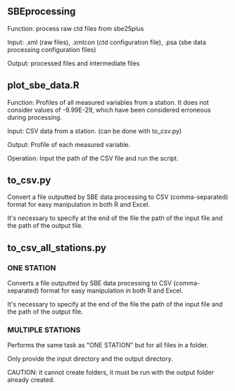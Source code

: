 ## **SBEprocessing** 

Function: process raw ctd files from sbe25plus

Input: .xml (raw files), .xmlcon (ctd configuration file), .psa (sbe data processing configuration files)

Output: processed files and intermediate files

## **plot_sbe_data.R** 

Function: Profiles of all measured variables from a station. It does not consider values of -9.99E-29, which have been considered erroneous during processing.

Input: CSV data from a station. (can be done with to_csv.py)

Output: Profile of each measured variable.

Operation: Input the path of the CSV file and run the script.

## **to_csv.py**

Convert a file outputted by SBE data processing to CSV (comma-separated) format for easy manipulation in both R and Excel.

It's necessary to specify at the end of the file the path of the input file and the path of the output file.

## **to_csv_all_stations.py**

### **ONE STATION**
Converts a file outputted by SBE data processing to CSV (comma-separated) format for easy manipulation in both R and Excel.

It's necessary to specify at the end of the file the path of the input file and the path of the output file.

### **MULTIPLE STATIONS**

Performs the same task as "ONE STATION" but for all files in a folder.

Only provide the input directory and the output directory.

CAUTION: it cannot create folders, it must be run with the output folder already created.



